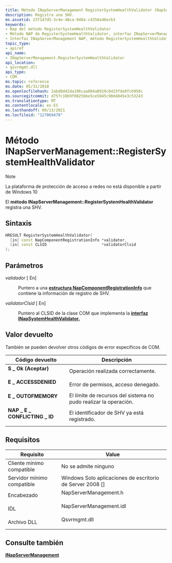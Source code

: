 ```yaml
---
title: Método INapServerManagement RegisterSystemHealthValidator (NapServerManagement.h)
description: Registra una SHV.
ms.assetid: 23f147d5-3c4e-48ca-940a-c4350ad6ecb3
keywords:
- Nap del método RegisterSystemHealthValidator
- Método NAP de RegisterSystemHealthValidator, interfaz INapServerManagement
- Interfaz INapServerManagement NAP, método RegisterSystemHealthValidator
topic_type:
- apiref
api_name:
- INapServerManagement.RegisterSystemHealthValidator
api_location:
- qsvrmgmt.dll
api_type:
- COM
ms.topic: reference
ms.date: 05/31/2018
ms.openlocfilehash: 2abd8d42da196caa804a8919c6425fda9fcb950c
ms.sourcegitcommit: d75fc10b9f0825bbe5ce5045c90d4045e3c53243
ms.translationtype: MT
ms.contentlocale: es-ES
ms.lasthandoff: 09/13/2021
ms.locfileid: "127069478"
---
```

# <a name="inapservermanagementregistersystemhealthvalidator-method"></a>Método INapServerManagement::RegisterSystemHealthValidator

> [!Note]  
> La plataforma de protección de acceso a redes no está disponible a partir de Windows 10

 

El **método INapServerManagement::RegisterSystemHealthValidator** registra una SHV.

## <a name="syntax"></a>Sintaxis


```C++
HRESULT RegisterSystemHealthValidator(
  [in] const NapComponentRegistrationInfo *validator,
  [in] const CLSID                        *validatorClsid
);
```



## <a name="parameters"></a>Parámetros

<dl> <dt>

*validador* \[ En\]
</dt> <dd>

Puntero a una [**estructura NapComponentRegistrationInfo**](/windows/win32/api/naptypes/ns-naptypes-napcomponentregistrationinfo) que contiene la información de registro de SHV.

</dd> <dt>

*validatorClsid* \[ En\]
</dt> <dd>

Puntero al CLSID de la clase COM que implementa la [**interfaz INapSystemHealthValidator.**](inapsystemhealthvalidator.md)

</dd> </dl>

## <a name="return-value"></a>Valor devuelto

También se pueden devolver otros códigos de error específicos de COM.



| Código devuelto                                                                                            | Descripción                                                        |
|--------------------------------------------------------------------------------------------------------|--------------------------------------------------------------------|
| <dl> <dt>**S \_ Ok (Aceptar)**</dt> </dl>                  | Operación realizada correctamente.<br/>                                    |
| <dl> <dt>**E \_ ACCESSDENIED**</dt> </dl>        | Error de permisos, acceso denegado.<br/>                       |
| <dl> <dt>**E \_ OUTOFMEMORY**</dt> </dl>         | El límite de recursos del sistema no pudo realizar la operación.<br/> |
| <dl> <dt>**NAP \_ E \_ CONFLICTING \_ ID**</dt> </dl> | El identificador de SHV ya está registrado.<br/>                           |



 

## <a name="requirements"></a>Requisitos



| Requisito | Value |
|-------------------------------------|----------------------------------------------------------------------------------------------------|
| Cliente mínimo compatible<br/> | No se admite ninguno<br/>                                                                          |
| Servidor mínimo compatible<br/> | Windows Solo aplicaciones de escritorio de Server 2008 \[\]<br/>                                               |
| Encabezado<br/>                   | <dl> <dt>NapServerManagement.h</dt> </dl>   |
| IDL<br/>                      | <dl> <dt>NapServerManagement.idl</dt> </dl> |
| Archivo DLL<br/>                      | <dl> <dt>Qsvrmgmt.dll</dt> </dl>            |



## <a name="see-also"></a>Consulte también

<dl> <dt>

[**INapServerManagement**](inapservermanagement.md)
</dt> </dl>

 

 





